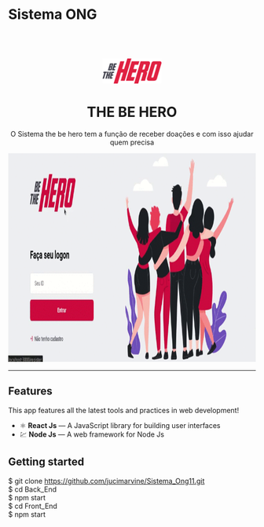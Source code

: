 # Sistema ONG 

<h1 align="center">
<br>
  <img src="https://github.com/jucimarvine/Sistema_Ong11/blob/master/Front_End/src/assets/logo.svg" alt="THE BE HERO" width="120">
<br>
<br>
THE BE HERO
</h1>

<p align="center">O Sistema the be hero tem a função de receber doações e com isso ajudar quem precisa</p>

[//]: # (Add your gifs/images here:)
<div>
  <img src="https://github.com/jucimarvine/Sistema_Ong11/blob/master/Front_End/src/assets/ProjetoONG.gif" height="425">
</div>

<hr />

## Features
[//]: # (Add the features of your project here:)
This app features all the latest tools and practices in web development!

- ⚛️ **React Js** — A JavaScript library for building user interfaces
- 💹 **Node Js** — A web framework for Node Js

## Getting started
$ git clone https://github.com/jucimarvine/Sistema_Ong11.git
<br>
$ cd Back_End
<br>
$ npm start
<br>
$ cd Front_End
<br>
$ npm start
<br>


